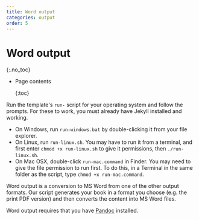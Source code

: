 ```yaml
---
title: Word output
categories: output
order: 5
---
```


# Word output

{:.no\_toc}

* Page contents

  {:toc}

Run the template's `run-` script for your operating system and follow the prompts. For these to work, you must already have Jekyll installed and working.

* On Windows, run `run-windows.bat` by double-clicking it from your file explorer.
* On Linux, run `run-linux.sh`. You may have to run it from a terminal, and first enter `chmod +x run-linux.sh` to give it permissions, then `./run-linux.sh`.
* On Mac OSX, double-click `run-mac.command` in Finder. You may need to give the file permission to run first. To do this, in a Terminal in the same folder as the script, type `chmod +x run-mac.command`.

Word output is a conversion to MS Word from one of the other output formats. Our script generates your book in a format you choose \(e.g. the print PDF version\) and then converts the content into MS Word files.

Word output requires that you have [Pandoc](http://pandoc.org/) installed.

